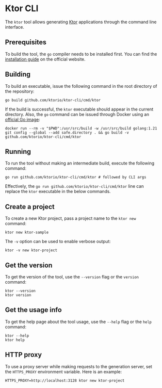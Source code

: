 # Ktor CLI
The `ktor` tool allows generating [Ktor](https://ktor.io/) applications through the command line interface.

## Prerequisites
To build the tool, the `go` compiler needs to be installed first. You can find the [installation guide](https://go.dev/doc/install) on the official website.


## Building
To build an executable, issue the following command in the root directory of the repository:
```shell
go build github.com/ktorio/ktor-cli/cmd/ktor
```

If the build is successful, the `ktor` executable should appear in the current directory.
Also, the `go` command can be issued through Docker using an [official Go image](https://hub.docker.com/_/golang):
```shell
docker run --rm -v "$PWD":/usr/src/build -w /usr/src/build golang:1.21 git config --global --add safe.directory . && go build -v github.com/ktorio/ktor-cli/cmd/ktor
```

## Running
To run the tool without making an intermediate build, execute the following command:
```shell
go run github.com/ktorio/ktor-cli/cmd/ktor # followed by CLI args
```

Effectively, the `go run github.com/ktorio/ktor-cli/cmd/ktor` line can replace the `ktor` executable in the below commands.


## Create a project

To create a new Ktor project, pass a project name to the `ktor new` command:

```
ktor new ktor-sample
```

The `-v` option can be used to enable verbose output:
```shell
ktor -v new ktor-project
```

## Get the version

To get the version of the tool, use the `--version` flag or the `version` command:
```shell
ktor --version
ktor version
```

## Get the usage info

To get the help page about the tool usage, use the `--help` flag or the `help` command:
```shell
ktor --help
ktor help
```

## HTTP proxy

To use a proxy server while making requests to the generation server, set the `HTTPS_PROXY` environment variable. Here is an example:
```shell
HTTPS_PROXY=http://localhost:3128 ktor new ktor-project
```